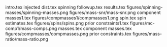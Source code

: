 intro.tex
injected dist.tex
spinning followup.tex
results.tex
figures/spinning-masses/spinning-masses.png
figures/mass-snr/mass-snr.png
component masses1.tex
figures/compmasses1/compmasses1.png
spin.tex
spin estimates.tex
figures/spins/spins.png
prior constraints1.tex
figures/mc-comp1/mass-comps.png
masses.tex
component masses.tex
figures/compmasses/compmasses.png
prior constraints.tex
figures/mass-ratio/mass-ratio.png
